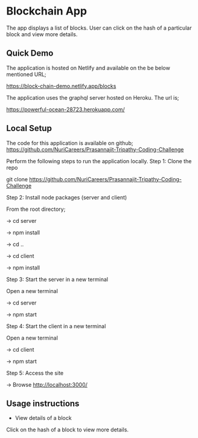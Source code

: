 # Blockchain App

The app displays a list of blocks. User can click on the hash of a particular
block and view more details.

## Quick Demo

The application is hosted on Netlify and available on the be below mentioned URL;

<https://block-chain-demo.netlify.app/blocks>

The application uses the graphql server hosted on Heroku. The url is;

<https://powerful-ocean-28723.herokuapp.com/>

## Local Setup

The code for this application is available on github;
<https://github.com/NuriCareers/Prasannajit-Tripathy-Coding-Challenge>

Perform the following steps to run the application locally.
Step 1: Clone the repo

git clone <https://github.com/NuriCareers/Prasannajit-Tripathy-Coding-Challenge>

Step 2: Install node packages (server and client)

From the root directory;

-> cd server

-> npm install

-> cd ..

-> cd client

-> npm install

Step 3: Start the server in a new terminal

Open a new terminal

-> cd server

-> npm start

Step 4: Start the client in a new terminal

Open a new terminal

-> cd client

-> npm start

Step 5: Access the site

-> Browse <http://localhost:3000/>

## Usage instructions

- View details of a block

Click on the hash of a block to view more details.
